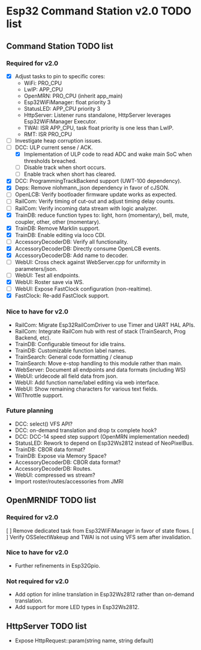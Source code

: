 # Esp32 Command Station v2.0 TODO list

## Command Station TODO list

### Required for v2.0

* [x] Adjust tasks to pin to specific cores:
    - WiFi: PRO_CPU
    - LwIP: APP_CPU
    - OpenMRN: PRO_CPU (inherit app_main)
    - Esp32WiFiManager: float priority 3
    - StatusLED: APP_CPU priority 3
    - HttpServer: Listener runs standalone, HttpServer leverages Esp32WiFiManager Executor.
    - TWAI: ISR APP_CPU, task float priority is one less than LwIP.
    - RMT: ISR PRO_CPU
* [ ] Investigate heap corruption issues.
* [ ] DCC: ULP current sense / ACK.
    - [x] Implementation of ULP code to read ADC and wake main SoC when thresholds breached.
    - [ ] Disable track when short occurs.
    - [ ] Enable track when short has cleared.
* [x] DCC: ProgrammingTrackBackend support (UWT-100 dependency).
* [x] Deps: Remove nlohmann_json dependency in favor of cJSON.
* [ ] OpenLCB: Verify bootloader firmware update works as expected.
* [ ] RailCom: Verify timing of cut-out and adjust timing delay counts.
* [ ] RailCom: Verify incoming data stream with logic analyzer.
* [x] TrainDB: reduce function types to: light, horn (momentary), bell, mute, coupler, other, other (momentary).
* [x] TrainDB: Remove Marklin support.
* [x] TrainDB: Enable editing via loco CDI.
* [ ] AccessoryDecoderDB: Verify all functionality.
* [x] AccessoryDecoderDB: Directly consume OpenLCB events.
* [x] AccessoryDecoderDB: Add name to decoder.
* [ ] WebUI: Cross check against WebServer.cpp for uniformity in parameters/json.
* [ ] WebUI: Test all endpoints.
* [x] WebUI: Roster save via WS.
* [ ] WebUI: Expose FastClock configuration (non-realtime).
* [x] FastClock: Re-add FastClock support.

### Nice to have for v2.0

* RailCom: Migrate Esp32RailComDriver to use Timer and UART HAL APIs.
* RailCom: Integrate RailCom hub with rest of stack (TrainSearch, Prog Backend, etc).
* TrainDB: Configurable timeout for idle trains.
* TrainDB: Customizable function label names.
* TrainSearch: General code formatting / cleanup
* TrainSearch: Move e-stop handling to this module rather than main.
* WebServer: Document all endpoints and data formats (including WS)
* WebUI: urldecode all field data from json.
* WebUI: Add function name/label editing via web interface.
* WebUI: Show remaining characters for various text fields.
* WiThrottle support.

### Future planning

* DCC: select() VFS API?
* DCC: on-demand translation and drop tx complete hook?
* DCC: DCC-14 speed step support (OpenMRN implementation needed)
* StatusLED: Rework to depend on Esp32Ws2812 instead of NeoPixelBus.
* TrainDB: CBOR data format?
* TrainDB: Expose via Memory Space?
* AccessoryDecoderDB: CBOR data format?
* AccessoryDecoderDB: Routes.
* WebUI: compressed ws stream?
* Import roster/routes/accessories from JMRI

## OpenMRNIDF TODO list

### Required for v2.0

[ ] Remove dedicated task from Esp32WiFiManager in favor of state flows.
[ ] Verify OSSelectWakeup and TWAI is not using VFS sem after invalidation.

### Nice to have for v2.0

* Further refinements in Esp32Gpio.

### Not required for v2.0

* Add option for inline translation in Esp32Ws2812 rather than on-demand translation.
* Add support for more LED types in Esp32Ws2812.

## HttpServer TODO list

* Expose HttpRequest::param(string name, string default)